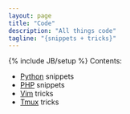 ```yaml
---
layout: page
title: "Code"
description: "All things code"
tagline: "{snippets + tricks}"
---
```

{% include JB/setup %}
Contents:

- [Python](python.html) snippets
- [PHP](php.html) snippets
- [Vim](vim.html) tricks
- [Tmux](tmux.html) tricks
